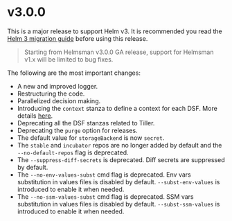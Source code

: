# v3.0.0

This is a major release to support Helm v3.
It is recommended you read the [Helm 3 migration guide](https://helm.sh/docs/topics/v2_v3_migration/) before using this release.

> Starting from Helmsman v3.0.0 GA release, support for Helmsman v1.x will be limited to bug fixes.

The following are the most important changes:
- A new and improved logger.
- Restructuring the code.
- Parallelized decision making.
- Introducing the `context` stanza to define a context for each DSF. More details [here](docs/misc/merge_desired_state_files).
- Deprecating all the DSF stanzas related to Tiller.
- Deprecating the `purge` option for releases.
- The default value for `storageBackend` is now `secret`.
- The `stable` and `incubator` repos are no longer added by default and the `--no-default-repos` flag is deprecated.
- The `--suppress-diff-secrets` is deprecated. Diff secrets are suppressed by default.
- The `--no-env-values-subst` cmd flag is deprecated. Env vars substitution in values files is disabled by default. `--subst-env-values` is introduced to enable it when needed. 
- The `--no-ssm-values-subst` cmd flag is deprecated. SSM vars substitution in values files is disabled by default. `--subst-ssm-values` is introduced to enable it when needed.

